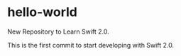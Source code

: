 # hello-world
New Repository to Learn Swift 2.0.

This is the first commit to start developing with Swift 2.0.
